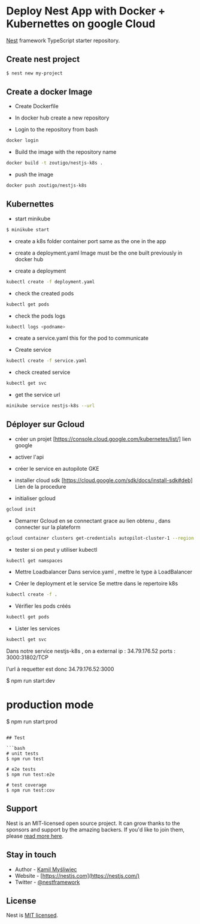 # Deploy Nest App with Docker + Kubernettes on google Cloud

[Nest](https://github.com/nestjs/nest) framework TypeScript starter repository.

## Create nest project

```bash
$ nest new my-project
```

## Create a docker Image

- Create Dockerfile

- In docker hub create a new repository

- Login to the repository from bash

```bash
docker login
```

- Build the image with the repository name

```bash
docker build -t zoutigo/nestjs-k8s .
```

- push the image

```bash
docker push zoutigo/nestjs-k8s
```

## Kubernettes

- start minikube

```bash
$ minikube start
```

- create a k8s folder
  container port same as the one in the app

- create a deployment.yaml
  Image must be the one built previously in docker hub

- create a deployment

```bash
kubectl create -f deployment.yaml
```

- check the created pods

```bash
kubectl get pods
```

- check the pods logs

```bash
kubectl logs <podname>
```

- create a service.yaml
  this for the pod to communicate

- Create service

```bash
kubectl create -f service.yaml
```

- check created service

```bash
kubectl get svc
```

- get the service url

```bash
minikube service nestjs-k8s --url
```

## Déployer sur Gcloud

- créer un projet
  [https://console.cloud.google.com/kubernetes/list/] lien google

- activer l'api

- créer le service en autopilote GKE

- installer cloud sdk
  [https://cloud.google.com/sdk/docs/install-sdk#deb] Lien de la procedure

- initialiser gcloud

```bash
gcloud init
```

- Demarrer Gcloud en se connectant grace au lien obtenu , dans connecter sur la plateform

```bash
gcloud container clusters get-credentials autopilot-cluster-1 --region europe-west1 --project nestjs-k8s-354706
```

- tester si on peut y utiliser kubectl

```bash
kubectl get namspaces
```

- Mettre Loadbalancer
  Dans service.yaml , mettre le type à LoadBalancer

- Créer le deployment et le service
  Se mettre dans le repertoire k8s

```bash
kubectl create -f .
```

- Vérifier les pods créés

```bash
kubectl get pods
```

- Lister les services

```bash
kubectl get svc
```

Dans notre service nestjs-k8s , on a
external ip : 34.79.176.52
ports : 3000:31802/TCP

l'url à requetter est donc 34.79.176.52:3000

$ npm run start:dev

# production mode

$ npm run start:prod

````

## Test

```bash
# unit tests
$ npm run test

# e2e tests
$ npm run test:e2e

# test coverage
$ npm run test:cov
````

## Support

Nest is an MIT-licensed open source project. It can grow thanks to the sponsors and support by the amazing backers. If you'd like to join them, please [read more here](https://docs.nestjs.com/support).

## Stay in touch

- Author - [Kamil Myśliwiec](https://kamilmysliwiec.com)
- Website - [https://nestjs.com](https://nestjs.com/)
- Twitter - [@nestframework](https://twitter.com/nestframework)

## License

Nest is [MIT licensed](LICENSE).
